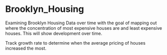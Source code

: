 # Brooklyn_Housing

Examining Brooklyn Housing Data over time with the goal of mapping out where the concentration of most expensive houses are and least expensive houses. This will show development over time. 

Track growth rate to determine when the average pricing of houses increased the most. 
